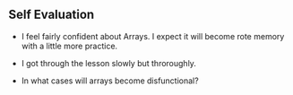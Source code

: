 ## Self Evaluation

- I feel fairly confident about Arrays. I expect it will become rote memory with a little more practice.

- I got through the lesson slowly but throroughly.

- In what cases will arrays become disfunctional?
